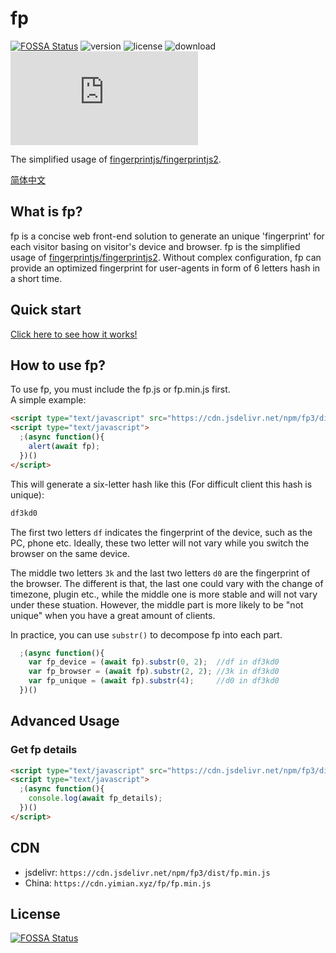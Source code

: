 # fp

[![FOSSA Status](https://app.fossa.com/api/projects/git%2Bgithub.com%2FIoTcat%2Ffp.svg?type=shield)](https://app.fossa.com/projects/git%2Bgithub.com%2FIoTcat%2Ffp?ref=badge_shield)
![version](https://img.shields.io/npm/v/fp3)
![license](https://img.shields.io/npm/l/fp3)
![download](https://img.shields.io/npm/dt/fp3)
![size](https://badge-size.herokuapp.com/iotcat/fp/master/dist/fp.min.js?compression=gzip)

The simplified usage of [fingerprintjs/fingerprintjs2](https://github.com/fingerprintjs/fingerprintjs2).   

[简体中文](./zh.md)


## What is fp?
fp is a concise web front-end solution to generate an unique 'fingerprint' for each visitor basing on visitor's device and browser. fp is the simplified usage of [fingerprintjs/fingerprintjs2](https://github.com/fingerprintjs/fingerprintjs2). Without complex configuration, fp can provide an optimized fingerprint for user-agents in form of 6 letters hash in a short time.


## Quick start

[Click here to see how it works!](https://fp.yimian.xyz/demo.html)


## How to use fp?
To use fp, you must include the fp.js or fp.min.js first.  
A simple example:
```html
<script type="text/javascript" src="https://cdn.jsdelivr.net/npm/fp3/dist/fp.min.js"></script>
<script type="text/javascript">
  ;(async function(){
    alert(await fp);
  })()
</script>
```

This will generate a six-letter hash like this (For difficult client this hash is unique):
```bash
df3kd0
```
The first two letters `df` indicates the fingerprint of the device, such as the PC, phone etc. Ideally, these two letter will not vary while you switch the browser on the same device.

The middle two letters `3k` and the last two letters `d0` are the fingerprint of the browser. The different is that, the last one could vary with the change of timezone, plugin etc., while the middle one is more stable and will not vary under these stuation. However, the middle part is more likely to be "not unique" when you have a great amount of clients. 

In practice, you can use `substr()` to decompose fp into each part.
```js
  ;(async function(){
    var fp_device = (await fp).substr(0, 2);  //df in df3kd0
    var fp_browser = (await fp).substr(2, 2); //3k in df3kd0
    var fp_unique = (await fp).substr(4);     //d0 in df3kd0
  })()
````


## Advanced Usage


### Get fp details
```html
<script type="text/javascript" src="https://cdn.jsdelivr.net/npm/fp3/dist/fp.min.js"></script>
<script type="text/javascript">
  ;(async function(){
    console.log(await fp_details);
  })()
</script>
```

## CDN
 - jsdelivr: `https://cdn.jsdelivr.net/npm/fp3/dist/fp.min.js`
 - China: `https://cdn.yimian.xyz/fp/fp.min.js`

## License
[![FOSSA Status](https://app.fossa.io/api/projects/git%2Bgithub.com%2FIoTcat%2Ffp.svg?type=large)](https://app.fossa.io/projects/git%2Bgithub.com%2FIoTcat%2Ffp?ref=badge_large)
